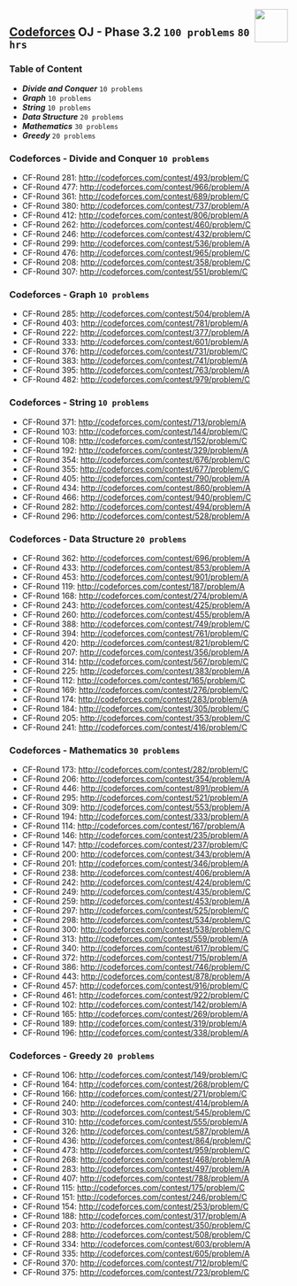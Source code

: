 <img align="right" width="60" height="60" src="https://github.com/cs-MohamedAyman/Problem-Solving-Training/blob/master/online-judges-logos/codeforces.jpg">

## [Codeforces](https://codeforces.com/) OJ - Phase 3.2 `100 problems` `80 hrs`

### Table of Content

- ***Divide and Conquer***  `10 problems`
- ***Graph***    			    `10 problems`
- ***String***         		`10 problems`
- ***Data Structure*** 		`20 problems`
- ***Mathematics***    		`30 problems`
- ***Greedy***         		`20 problems`

### Codeforces - Divide and Conquer `10 problems`

- CF-Round 281: http://codeforces.com/contest/493/problem/C
- CF-Round 477: http://codeforces.com/contest/966/problem/A
- CF-Round 361: http://codeforces.com/contest/689/problem/C
- CF-Round 380: http://codeforces.com/contest/737/problem/A
- CF-Round 412: http://codeforces.com/contest/806/problem/A
- CF-Round 262: http://codeforces.com/contest/460/problem/C
- CF-Round 246: http://codeforces.com/contest/432/problem/C
- CF-Round 299: http://codeforces.com/contest/536/problem/A
- CF-Round 476: http://codeforces.com/contest/965/problem/C
- CF-Round 208: http://codeforces.com/contest/358/problem/C
- CF-Round 307: http://codeforces.com/contest/551/problem/C

### Codeforces - Graph `10 problems`

- CF-Round 285: http://codeforces.com/contest/504/problem/A
- CF-Round 403: http://codeforces.com/contest/781/problem/A
- CF-Round 222: http://codeforces.com/contest/377/problem/A
- CF-Round 333: http://codeforces.com/contest/601/problem/A
- CF-Round 376: http://codeforces.com/contest/731/problem/C
- CF-Round 383: http://codeforces.com/contest/741/problem/A
- CF-Round 395: http://codeforces.com/contest/763/problem/A
- CF-Round 482: http://codeforces.com/contest/979/problem/C

### Codeforces - String `10 problems`

- CF-Round 371: http://codeforces.com/contest/713/problem/A
- CF-Round 103: http://codeforces.com/contest/144/problem/C
- CF-Round 108: http://codeforces.com/contest/152/problem/C
- CF-Round 192: http://codeforces.com/contest/329/problem/A
- CF-Round 354: http://codeforces.com/contest/676/problem/C
- CF-Round 355: http://codeforces.com/contest/677/problem/C
- CF-Round 405: http://codeforces.com/contest/790/problem/A
- CF-Round 434: http://codeforces.com/contest/860/problem/A
- CF-Round 466: http://codeforces.com/contest/940/problem/C
- CF-Round 282: http://codeforces.com/contest/494/problem/A
- CF-Round 296: http://codeforces.com/contest/528/problem/A

### Codeforces - Data Structure `20 problems`

- CF-Round 362: http://codeforces.com/contest/696/problem/A
- CF-Round 433: http://codeforces.com/contest/853/problem/A
- CF-Round 453: http://codeforces.com/contest/901/problem/A
- CF-Round 119: http://codeforces.com/contest/187/problem/A
- CF-Round 168: http://codeforces.com/contest/274/problem/A
- CF-Round 243: http://codeforces.com/contest/425/problem/A
- CF-Round 260: http://codeforces.com/contest/455/problem/A
- CF-Round 388: http://codeforces.com/contest/749/problem/C
- CF-Round 394: http://codeforces.com/contest/761/problem/C
- CF-Round 420: http://codeforces.com/contest/821/problem/C
- CF-Round 207: http://codeforces.com/contest/356/problem/A
- CF-Round 314: http://codeforces.com/contest/567/problem/C
- CF-Round 225: http://codeforces.com/contest/383/problem/A
- CF-Round 112: http://codeforces.com/contest/165/problem/C
- CF-Round 169: http://codeforces.com/contest/276/problem/C
- CF-Round 174: http://codeforces.com/contest/283/problem/A
- CF-Round 184: http://codeforces.com/contest/305/problem/C
- CF-Round 205: http://codeforces.com/contest/353/problem/C
- CF-Round 241: http://codeforces.com/contest/416/problem/C

### Codeforces - Mathematics `30 problems`

- CF-Round 173: http://codeforces.com/contest/282/problem/C
- CF-Round 206: http://codeforces.com/contest/354/problem/A
- CF-Round 446: http://codeforces.com/contest/891/problem/A
- CF-Round 295: http://codeforces.com/contest/521/problem/A
- CF-Round 309: http://codeforces.com/contest/553/problem/A
- CF-Round 194: http://codeforces.com/contest/333/problem/A
- CF-Round 114: http://codeforces.com/contest/167/problem/A
- CF-Round 146: http://codeforces.com/contest/235/problem/A
- CF-Round 147: http://codeforces.com/contest/237/problem/C
- CF-Round 200: http://codeforces.com/contest/343/problem/A
- CF-Round 201: http://codeforces.com/contest/346/problem/A
- CF-Round 238: http://codeforces.com/contest/406/problem/A
- CF-Round 242: http://codeforces.com/contest/424/problem/C
- CF-Round 249: http://codeforces.com/contest/435/problem/C
- CF-Round 259: http://codeforces.com/contest/453/problem/A
- CF-Round 297: http://codeforces.com/contest/525/problem/C
- CF-Round 298: http://codeforces.com/contest/534/problem/C
- CF-Round 300: http://codeforces.com/contest/538/problem/C
- CF-Round 313: http://codeforces.com/contest/559/problem/A
- CF-Round 340: http://codeforces.com/contest/617/problem/C
- CF-Round 372: http://codeforces.com/contest/715/problem/A
- CF-Round 386: http://codeforces.com/contest/746/problem/C
- CF-Round 443: http://codeforces.com/contest/878/problem/A
- CF-Round 457: http://codeforces.com/contest/916/problem/C
- CF-Round 461: http://codeforces.com/contest/922/problem/C
- CF-Round 102: http://codeforces.com/contest/142/problem/A
- CF-Round 165: http://codeforces.com/contest/269/problem/A
- CF-Round 189: http://codeforces.com/contest/319/problem/A
- CF-Round 196: http://codeforces.com/contest/338/problem/A

### Codeforces - Greedy `20 problems`

- CF-Round 106: http://codeforces.com/contest/149/problem/C
- CF-Round 164: http://codeforces.com/contest/268/problem/C
- CF-Round 166: http://codeforces.com/contest/271/problem/C
- CF-Round 240: http://codeforces.com/contest/414/problem/A
- CF-Round 303: http://codeforces.com/contest/545/problem/C
- CF-Round 310: http://codeforces.com/contest/555/problem/A
- CF-Round 326: http://codeforces.com/contest/587/problem/A
- CF-Round 436: http://codeforces.com/contest/864/problem/C
- CF-Round 473: http://codeforces.com/contest/959/problem/C
- CF-Round 268: http://codeforces.com/contest/468/problem/A
- CF-Round 283: http://codeforces.com/contest/497/problem/A
- CF-Round 407: http://codeforces.com/contest/788/problem/A
- CF-Round 115: http://codeforces.com/contest/175/problem/C
- CF-Round 151: http://codeforces.com/contest/246/problem/C
- CF-Round 154: http://codeforces.com/contest/253/problem/C
- CF-Round 188: http://codeforces.com/contest/317/problem/A
- CF-Round 203: http://codeforces.com/contest/350/problem/C
- CF-Round 288: http://codeforces.com/contest/508/problem/C
- CF-Round 334: http://codeforces.com/contest/603/problem/A
- CF-Round 335: http://codeforces.com/contest/605/problem/A
- CF-Round 370: http://codeforces.com/contest/712/problem/C
- CF-Round 375: http://codeforces.com/contest/723/problem/C
